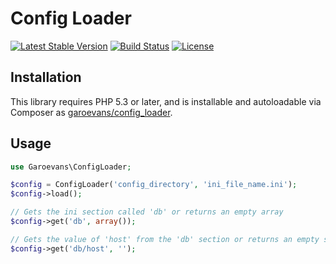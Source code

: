 Config Loader
=============

[![Latest Stable Version](https://poser.pugx.org/garoevans/config_loader/v/stable.svg)](https://packagist.org/packages/garoevans/config_loader) [![Build Status](https://travis-ci.org/garoevans/config_loader.svg?branch=master)](https://travis-ci.org/garoevans/config_loader) [![License](https://poser.pugx.org/garoevans/config_loader/license.svg)](https://packagist.org/packages/garoevans/config_loader)

Installation
------------

This library requires PHP 5.3 or later, and is installable and autoloadable via Composer as [garoevans/config_loader](https://packagist.org/packages/garoevans/config_loader).

Usage
-----

```php
use Garoevans\ConfigLoader;

$config = ConfigLoader('config_directory', 'ini_file_name.ini');
$config->load();

// Gets the ini section called 'db' or returns an empty array
$config->get('db', array());

// Gets the value of 'host' from the 'db' section or returns an empty string
$config->get('db/host', '');
```
